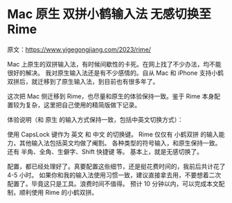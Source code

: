 # Mac 原生 双拼小鹤输入法 无感切换至 Rime

原文：https://www.yigegongjiang.com/2023/rime/

Mac 上原生的双拼输入法，有时候间歇性的卡死。在网上找了不少办法，均不能很好的解决。
我对原生输入法还是有不少感情的。自从 Mac 和 iPhone 支持小鹤双拼后，就迁移到了原生输入法，到目前也有很多年了。

这次把 Mac 侧迁移到 Rime，也尽量和原生的体验保持一致。鉴于 Rime 本身配置较为复杂，这里把自己使用的精简版做下记录。

体验说明（和 原生 的输入方式保持一致，包括中英文切换方式）：

使用 CapsLock 键作为 英文 和 中文 的切换键。
Rime 仅仅有 小鹤双拼 的输入能力，其他输入法包括英文均做了阉割。
各种类型的符号输入，和原生保持一致。还有 半角、全角、生僻字、Shift 快捷键 等。
基本上，就是无感切换了。

配置，都已经处理好了。真要配置这些细节，还是挺花费时间的，我前后共计花了 4-5 小时。
如果你和我的输入法使用习惯一致，建议直接拿去用，不要想着二次配置了。毕竟这只是工具。浪费时间不值得。
预计 10 分钟以内，可以完成本文配制，顺利使用 Rime 的小鹤双拼。


